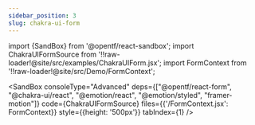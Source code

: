 ```yaml
---
sidebar_position: 3
slug: chakra-ui-form
---
```


import {SandBox} from '@opentf/react-sandbox';
import ChakraUIFormSource from '!!raw-loader!@site/src/examples/ChakraUIForm.jsx';
import FormContext from '!!raw-loader!@site/src/Demo/FormContext';

<SandBox
consoleType="Advanced"
deps={["@opentf/react-form", "@chakra-ui/react", "@emotion/react", "@emotion/styled", "framer-motion"]}
code={ChakraUIFormSource}
files={{'/FormContext.jsx': FormContext}}
style={{height: '500px'}}
tabIndex={1}
/>

